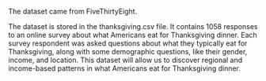 The dataset came from FiveThirtyEight.

The dataset is stored in the thanksgiving.csv file. 
It contains 1058 responses to an online survey about what Americans eat for Thanksgiving dinner. 
Each survey respondent was asked questions about what they typically eat for Thanksgiving, 
along with some demographic questions, like their gender, income, and location. 
This dataset will allow us to discover regional and income-based patterns in what Americans eat for Thanksgiving dinner.
